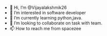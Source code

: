 - 👋 Hi, I’m @Vijayalakshmik26
- 👀 I’m interested in software developer
- 🌱 I’m currently learning python,java.
- 💞️ I’m looking to collaborate on task with team.
- 📫 How to reach me from spacezee

<!---
Vijayalakshmik26/Vijayalakshmik26 is a ✨ special ✨ repository because its `README.md` (this file) appears on your GitHub profile.
You can click the Preview link to take a look at your changes.
--->
